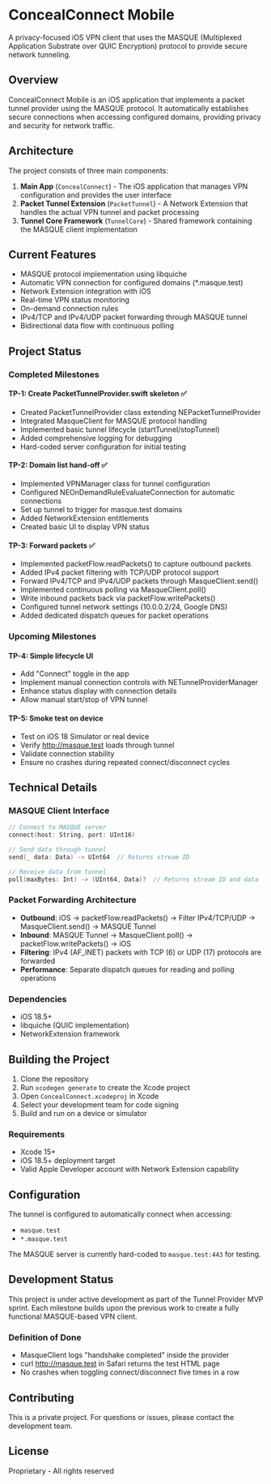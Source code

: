 # ConcealConnect Mobile

A privacy-focused iOS VPN client that uses the MASQUE (Multiplexed Application Substrate over QUIC Encryption) protocol to provide secure network tunneling.

## Overview

ConcealConnect Mobile is an iOS application that implements a packet tunnel provider using the MASQUE protocol. It automatically establishes secure connections when accessing configured domains, providing privacy and security for network traffic.

## Architecture

The project consists of three main components:

1. **Main App** (`ConcealConnect`) - The iOS application that manages VPN configuration and provides the user interface
2. **Packet Tunnel Extension** (`PacketTunnel`) - A Network Extension that handles the actual VPN tunnel and packet processing
3. **Tunnel Core Framework** (`TunnelCore`) - Shared framework containing the MASQUE client implementation

## Current Features

- MASQUE protocol implementation using libquiche
- Automatic VPN connection for configured domains (*.masque.test)
- Network Extension integration with iOS
- Real-time VPN status monitoring
- On-demand connection rules
- IPv4/TCP and IPv4/UDP packet forwarding through MASQUE tunnel
- Bidirectional data flow with continuous polling

## Project Status

### Completed Milestones

#### TP-1: Create PacketTunnelProvider.swift skeleton ✅
- Created PacketTunnelProvider class extending NEPacketTunnelProvider
- Integrated MasqueClient for MASQUE protocol handling
- Implemented basic tunnel lifecycle (startTunnel/stopTunnel)
- Added comprehensive logging for debugging
- Hard-coded server configuration for initial testing

#### TP-2: Domain list hand-off ✅
- Implemented VPNManager class for tunnel configuration
- Configured NEOnDemandRuleEvaluateConnection for automatic connections
- Set up tunnel to trigger for masque.test domains
- Added NetworkExtension entitlements
- Created basic UI to display VPN status

#### TP-3: Forward packets ✅
- Implemented packetFlow.readPackets() to capture outbound packets
- Added IPv4 packet filtering with TCP/UDP protocol support
- Forward IPv4/TCP and IPv4/UDP packets through MasqueClient.send()
- Implemented continuous polling via MasqueClient.poll()
- Write inbound packets back via packetFlow.writePackets()
- Configured tunnel network settings (10.0.0.2/24, Google DNS)
- Added dedicated dispatch queues for packet operations

### Upcoming Milestones

#### TP-4: Simple lifecycle UI
- Add "Connect" toggle in the app
- Implement manual connection controls with NETunnelProviderManager
- Enhance status display with connection details
- Allow manual start/stop of VPN tunnel

#### TP-5: Smoke test on device
- Test on iOS 18 Simulator or real device
- Verify http://masque.test loads through tunnel
- Validate connection stability
- Ensure no crashes during repeated connect/disconnect cycles

## Technical Details

### MASQUE Client Interface
```swift
// Connect to MASQUE server
connect(host: String, port: UInt16)

// Send data through tunnel
send(_ data: Data) -> UInt64  // Returns stream ID

// Receive data from tunnel
poll(maxBytes: Int) -> (UInt64, Data)?  // Returns stream ID and data
```

### Packet Forwarding Architecture
- **Outbound**: iOS → packetFlow.readPackets() → Filter IPv4/TCP/UDP → MasqueClient.send() → MASQUE Tunnel
- **Inbound**: MASQUE Tunnel → MasqueClient.poll() → packetFlow.writePackets() → iOS
- **Filtering**: IPv4 (AF_INET) packets with TCP (6) or UDP (17) protocols are forwarded
- **Performance**: Separate dispatch queues for reading and polling operations

### Dependencies
- iOS 18.5+
- libquiche (QUIC implementation)
- NetworkExtension framework

## Building the Project

1. Clone the repository
2. Run `xcodegen generate` to create the Xcode project
3. Open `ConcealConnect.xcodeproj` in Xcode
4. Select your development team for code signing
5. Build and run on a device or simulator

### Requirements
- Xcode 15+
- iOS 18.5+ deployment target
- Valid Apple Developer account with Network Extension capability

## Configuration

The tunnel is configured to automatically connect when accessing:
- `masque.test`
- `*.masque.test`

The MASQUE server is currently hard-coded to `masque.test:443` for testing.

## Development Status

This project is under active development as part of the Tunnel Provider MVP sprint. Each milestone builds upon the previous work to create a fully functional MASQUE-based VPN client.

### Definition of Done
- MasqueClient logs "handshake completed" inside the provider
- curl http://masque.test in Safari returns the test HTML page
- No crashes when toggling connect/disconnect five times in a row

## Contributing

This is a private project. For questions or issues, please contact the development team.

## License

Proprietary - All rights reserved